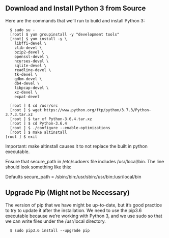 ## Download and Install Python 3 from Source

 Here are the commands that we’ll run to build and install Python 3:

```
  $ sudo su -
  [root] $ yum groupinstall -y "development tools"
  [root] $ yum install -y \
    libffi-devel \
    zlib-devel \
    bzip2-devel \
    openssl-devel \
    ncurses-devel \
    sqlite-devel \
    readline-devel \
    tk-devel \
    gdbm-devel \
    db4-devel \
    libpcap-devel \
    xz-devel \
    expat-devel

  [root ] $ cd /usr/src
  [root ] $ wget https://www.python.org/ftp/python/3.7.3/Python-3.7.3.tar.xz
  [root ] $ tar xf Python-3.6.4.tar.xz
  [root ] $ cd Python-3.6.4
  [root ] $ ./configure --enable-optimizations
  [root ] $ make altinstall
[root ] $ exit
```

Important: make altinstall causes it to not replace the built in python executable.

Ensure that secure_path in /etc/sudoers file includes /usr/local/bin. The line should look something like this:

Defaults    secure_path = /sbin:/bin:/usr/sbin:/usr/bin:/usr/local/bin

## Upgrade Pip (Might not be Necessary)

The version of pip that we have might be up-to-date, but it’s good practice to try to update it after the installation. We need to use the pip3.6 executable because we’re working with Python 3, and we use sudo so that we can write files under the /usr/local directory.

```
  $ sudo pip3.6 install --upgrade pip
```

